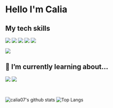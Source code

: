 <div aligh="center">

# Hello  I'm Calia

## My tech skills 

<img src="https://img.shields.io/badge/CSS3-green?style=flat&logo=CSS3&logoColor=1572B6" /> <img src="https://img.shields.io/badge/HTML5-yellow?style=flat&logo=HTML5&logoColor=E34F26" /> <img src="https://img.shields.io/badge/Java-green?style=flat&logo=Java&logoColor=007396" /> <img src="https://img.shields.io/badge/Javascript-pink?style=flat&logo=Javascript&logoColor=F7DF1E" /> <img src="https://img.shields.io/badge/C++-purple" />

<img src="https://img.shields.io/badge/Unity-black?style=flat&logo=Unity&logoColor=FFFFFF" /> 

## 🌱 I’m currently learning about...
<img src="https://img.shields.io/badge/Node.js-skyblue?style=flat&logo=Node.js&logoColor=339933" /> <img src="https://img.shields.io/badge/React-magenta?style=flat&logo=React&logoColor=61DAFB" />
</div>

<br>

<!-- [![Solved.ac Profile](http://mazassumnida.wtf/api/v2/generate_badge?boj=caliaksh)](https://solved.ac/caliaksh/)-->
![calia07's github stats](https://github-readme-stats.vercel.app/api?username=calia07&show_icons=true)
![Top Langs](https://github-readme-stats.vercel.app/api/top-langs/?username=calia07&layout=compact)
<!--
**calia07/calia07** is a ✨ _special_ ✨ repository because its `README.md` (this file) appears on your GitHub profile.

Here are some ideas to get you started:

- 🔭 I’m currently working on ...
- 🌱 I’m currently learning ...
- 👯 I’m looking to collaborate on ...
- 🤔 I’m looking for help with ...
- 💬 Ask me about ...
- 📫 How to reach me: ...
- 😄 Pronouns: ...
- ⚡ Fun fact: ...
-->
